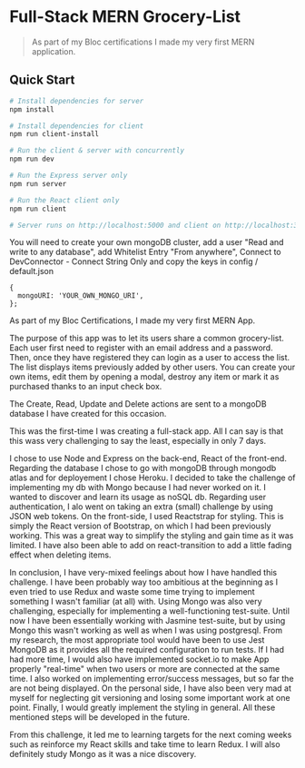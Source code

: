 # Full-Stack MERN Grocery-List

> As part of my Bloc certifications I made my very first MERN application.

## Quick Start

```bash
# Install dependencies for server
npm install

# Install dependencies for client
npm run client-install

# Run the client & server with concurrently
npm run dev

# Run the Express server only
npm run server

# Run the React client only
npm run client

# Server runs on http://localhost:5000 and client on http://localhost:3000
```

You will need to create your own mongoDB cluster, add a user "Read and write to any database", add Whitelist Entry "From anywhere", Connect to DevConnector - Connect String Only and copy the keys in config / default.json

```
{
  mongoURI: 'YOUR_OWN_MONGO_URI',
};
```

As part of my Bloc Certifications, I made my very first MERN App.

The purpose of this app was to let its users share a common grocery-list. Each user first need to register with an email address and a password. Then, once they have registered they can login as a user to access the list.
The list displays items previously added by other users. You can create your own items, edit them by opening a modal, destroy any item or mark it as purchased thanks to an input check box.

The Create, Read, Update and Delete actions are sent to a mongoDB database I have created for this occasion.

This was the first-time I was creating a full-stack app. All I can say is that this wass very challenging to say the least, especially in only 7 days.

I chose to use Node and Express on the back-end, React of the front-end. Regarding the database I chose to go with mongoDB through mongodb atlas and for deployement I chose Heroku. I decided to take the challenge of implementing my db with Mongo because I had never worked on it. I wanted to discover and learn its usage as noSQL db.
Regarding user authentication, I alo went on taking an extra (small) challenge by using JSON web tokens.
On the front-side, I used Reactstrap for styling. This is simply the React version of Bootstrap, on which I had been previously working. This was a great way to simplify the styling and gain time as it was limited. I have also been able to add on react-transition to add a little fading effect when deleting items.

In conclusion, I have very-mixed feelings about how I have handled this challenge. I have been probably way too ambitious at the beginning as I even tried to use Redux and waste some time trying to implement something I wasn't familiar (at all) with.
Using Mongo was also very challenging, especially for implementing a well-functioning test-suite. Until now I have been essentially working with Jasmine test-suite, but by using Mongo this wasn't working as well as when I was using postgresql. From my research, the most appropriate tool would have been to use Jest MongoDB as it provides all the required configuration to run tests.
If I had had more time, I would also have implemented socket.io to make App properly "real-time" when two users or more are connected at the same time. I also worked on implementing error/success messages, but so far the are not being displayed.
On the personal side, I have also been very mad at myself for neglecting git versioning and losing some important work at one point.
Finally, I would greatly implement the styling in general. All these mentioned steps will be developed in the future.

From this challenge, it led me to learning targets for the next coming weeks such as reinforce my React skills and take time to learn Redux. I will also definitely study Mongo as it was a nice discovery.
